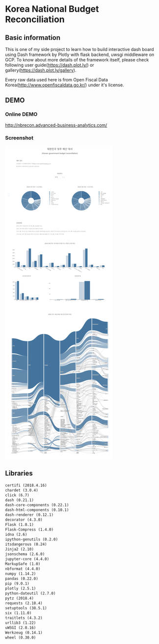 # Korea National Budget Reconciliation

## Basic information

This is one of my side project to learn how to build interactive dash board using Dash framework by Plotly with flask backend, uwsgi middleware on GCP. To know about more details of the framework itself, please check following user guide(https://dash.plot.ly/) or gallery(https://dash.plot.ly/gallery).

Every raw data used here is from Open Fiscal Data Korea(http://www.openfiscaldata.go.kr/) under it's license.

## DEMO
### Online DEMO
http://nbrecon.advanced-business-analytics.com/

### Screenshot
![DEMO](https://github.com/su79eu7k/Korea_National_Budget_Reconciliation/blob/master/demo.png?raw=true)

## Libraries

```
certifi (2018.4.16)
chardet (3.0.4)
click (6.7)
dash (0.21.1)
dash-core-components (0.22.1)
dash-html-components (0.10.1)
dash-renderer (0.12.1)
decorator (4.3.0)
Flask (1.0.1)
Flask-Compress (1.4.0)
idna (2.6)
ipython-genutils (0.2.0)
itsdangerous (0.24)
Jinja2 (2.10)
jsonschema (2.6.0)
jupyter-core (4.4.0)
MarkupSafe (1.0)
nbformat (4.4.0)
numpy (1.14.2)
pandas (0.22.0)
pip (9.0.1)
plotly (2.5.1)
python-dateutil (2.7.0)
pytz (2018.4)
requests (2.18.4)
setuptools (38.5.1)
six (1.11.0)
traitlets (4.3.2)
urllib3 (1.22)
uWSGI (2.0.16)
Werkzeug (0.14.1)
wheel (0.30.0)
```
